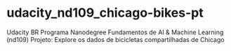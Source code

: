# udacity_nd109_chicago-bikes-pt
Udacity BR
Programa Nanodegree Fundamentos de AI & Machine Learning (nd109)
Projeto: Explore os dados de bicicletas compartilhadas de Chicago
